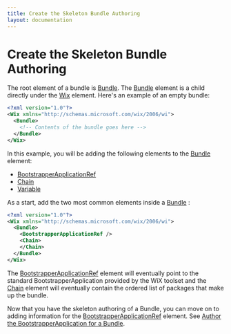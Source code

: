```yaml
---
title: Create the Skeleton Bundle Authoring
layout: documentation
---
```

# Create the Skeleton Bundle Authoring

The root element of a bundle is [Bundle](../xsd/wix/bundle.md). The [Bundle](../xsd/wix/bundle.md) element is a child directly under the [Wix](../xsd/wix/wix/wix.md) element. Here&apos;s an example of an empty bundle:

```xml
<?xml version="1.0"?>
<Wix xmlns="http://schemas.microsoft.com/wix/2006/wi">
  <Bundle>
    <!-- Contents of the bundle goes here -->
  </Bundle>
</Wix>
```

In this example, you will be adding the following elements to the [Bundle](../xsd/wix/bundle.md) element:

* [BootstrapperApplicationRef](../xsd/wix/bootstrapperapplicationref.md)
* [Chain](../xsd/wix/chain.md)
* [Variable](../xsd/wix/variable.md)

As a start, add the two most common elements inside a [Bundle](../xsd/wix/bundle.md) :

```xml
<?xml version="1.0"?>
<Wix xmlns="http://schemas.microsoft.com/wix/2006/wi">
  <Bundle>
    <BootstrapperApplicationRef />
    <Chain>
    </Chain>
  </Bundle>
</Wix>
```

The [BootstrapperApplicationRef](../xsd/wix/bootstrapperapplicationref.md) element will eventually point to the standard BootstrapperApplication provided by the WiX toolset and the [Chain](../xsd/wix/chain.md) element will eventually contain the ordered list of packages that make up the bundle.

Now that you have the skeleton authoring of a Bundle, you can move on to adding information for the [BootstrapperApplicationRef](../xsd/wix/bootstrapperapplicationref.md) element. See [Author the BootstrapperApplication for a Bundle](authoring_bundle_application.md).
